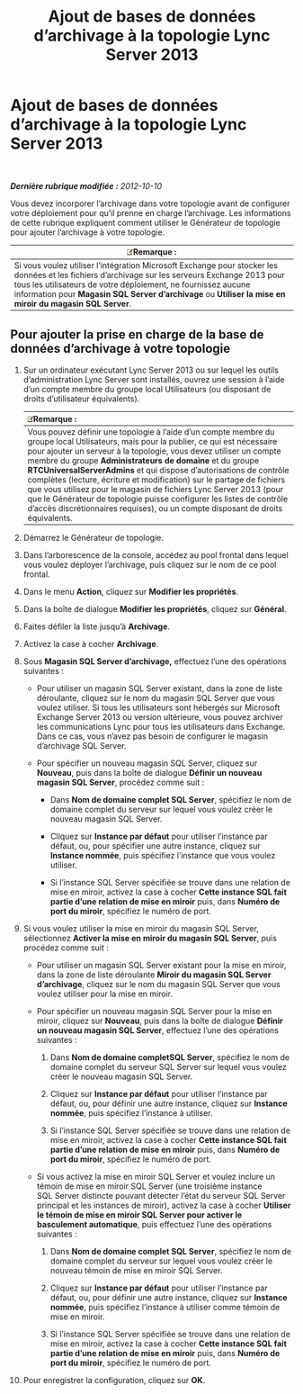 ﻿---
title: Ajout de bases de données d’archivage à la topologie Lync Server 2013
TOCTitle: Ajout de bases de données d’archivage à la topologie Lync Server 2013
ms:assetid: 089ab32f-1167-4bb8-a283-fdc6c9613072
ms:mtpsurl: https://technet.microsoft.com/fr-fr/library/JJ204654(v=OCS.15)
ms:contentKeyID: 49296171
ms.date: 05/20/2016
mtps_version: v=OCS.15
ms.translationtype: HT
---

# Ajout de bases de données d’archivage à la topologie Lync Server 2013

 

_**Dernière rubrique modifiée :** 2012-10-10_

Vous devez incorporer l’archivage dans votre topologie avant de configurer votre déploiement pour qu’il prenne en charge l’archivage. Les informations de cette rubrique expliquent comment utiliser le Générateur de topologie pour ajouter l’archivage à votre topologie.

<table>
<thead>
<tr class="header">
<th><img src="images/Gg398920.note(OCS.15).gif" title="note" alt="note" />Remarque :</th>
</tr>
</thead>
<tbody>
<tr class="odd">
<td>Si vous voulez utiliser l’intégration Microsoft Exchange pour stocker les données et les fichiers d’archivage sur les serveurs Exchange 2013 pour tous les utilisateurs de votre déploiement, ne fournissez aucune information pour <strong>Magasin SQL Server d’archivage</strong> ou <strong>Utiliser la mise en miroir du magasin SQL Server</strong>.</td>
</tr>
</tbody>
</table>


## Pour ajouter la prise en charge de la base de données d’archivage à votre topologie

1.  Sur un ordinateur exécutant Lync Server 2013 ou sur lequel les outils d’administration Lync Server sont installés, ouvrez une session à l’aide d’un compte membre du groupe local Utilisateurs (ou disposant de droits d’utilisateur équivalents).
    
    <table>
    <thead>
    <tr class="header">
    <th><img src="images/Gg398920.note(OCS.15).gif" title="note" alt="note" />Remarque :</th>
    </tr>
    </thead>
    <tbody>
    <tr class="odd">
    <td>Vous pouvez définir une topologie à l’aide d’un compte membre du groupe local Utilisateurs, mais pour la publier, ce qui est nécessaire pour ajouter un serveur à la topologie, vous devez utiliser un compte membre du groupe <strong>Administrateurs de domaine</strong> et du groupe <strong>RTCUniversalServerAdmins</strong> et qui dispose d’autorisations de contrôle complètes (lecture, écriture et modification) sur le partage de fichiers que vous utilisez pour le magasin de fichiers Lync Server 2013 (pour que le Générateur de topologie puisse configurer les listes de contrôle d’accès discrétionnaires requises), ou un compte disposant de droits équivalents.</td>
    </tr>
    </tbody>
    </table>


2.  Démarrez le Générateur de topologie.

3.  Dans l’arborescence de la console, accédez au pool frontal dans lequel vous voulez déployer l’archivage, puis cliquez sur le nom de ce pool frontal.

4.  Dans le menu **Action**, cliquez sur **Modifier les propriétés**.

5.  Dans la boîte de dialogue **Modifier les propriétés**, cliquez sur **Général**.

6.  Faites défiler la liste jusqu’à **Archivage**.

7.  Activez la case à cocher **Archivage**.

8.  Sous **Magasin SQL Server d’archivage,** effectuez l’une des opérations suivantes :
    
      - Pour utiliser un magasin SQL Server existant, dans la zone de liste déroulante, cliquez sur le nom du magasin SQL Server que vous voulez utiliser. Si tous les utilisateurs sont hébergés sur Microsoft Exchange Server 2013 ou version ultérieure, vous pouvez archiver les communications Lync pour tous les utilisateurs dans Exchange. Dans ce cas, vous n’avez pas besoin de configurer le magasin d’archivage SQL Server.
    
      - Pour spécifier un nouveau magasin SQL Server, cliquez sur **Nouveau**, puis dans la boîte de dialogue **Définir un nouveau magasin SQL Server**, procédez comme suit :
        
          - Dans **Nom de domaine complet SQL Server**, spécifiez le nom de domaine complet du serveur sur lequel vous voulez créer le nouveau magasin SQL Server.
        
          - Cliquez sur **Instance par défaut** pour utiliser l’instance par défaut, ou, pour spécifier une autre instance, cliquez sur **Instance nommée**, puis spécifiez l’instance que vous voulez utiliser.
        
          - Si l’instance SQL Server spécifiée se trouve dans une relation de mise en miroir, activez la case à cocher **Cette instance SQL fait partie d’une relation de mise en miroir** puis, dans **Numéro de port du miroir**, spécifiez le numéro de port.

9.  Si vous voulez utiliser la mise en miroir du magasin SQL Server, sélectionnez **Activer la mise en miroir du magasin SQL Server**, puis procédez comme suit :
    
      - Pour utiliser un magasin SQL Server existant pour la mise en miroir, dans la zone de liste déroulante **Miroir du magasin SQL Server d’archivage**, cliquez sur le nom du magasin SQL Server que vous voulez utiliser pour la mise en miroir.
    
      - Pour spécifier un nouveau magasin SQL Server pour la mise en miroir, cliquez sur **Nouveau**, puis dans la boîte de dialogue **Définir un nouveau magasin SQL Server**, effectuez l’une des opérations suivantes :
        
        1.  Dans **Nom de domaine completSQL Server**, spécifiez le nom de domaine complet du serveur SQL Server sur lequel vous voulez créer le nouveau magasin SQL Server.
        
        2.  Cliquez sur **Instance par défaut** pour utiliser l’instance par défaut, ou, pour définir une autre instance, cliquez sur **Instance nommée**, puis spécifiez l’instance à utiliser.
        
        3.  Si l’instance SQL Server spécifiée se trouve dans une relation de mise en miroir, activez la case à cocher **Cette instance SQL fait partie d’une relation de mise en miroir** puis, dans **Numéro de port du miroir**, spécifiez le numéro de port.
    
      - Si vous activez la mise en miroir SQL Server et voulez inclure un témoin de mise en miroir SQL Server (une troisième instance SQL Server distincte pouvant détecter l’état du serveur SQL Server principal et les instances de miroir), activez la case à cocher **Utiliser le témoin de mise en miroir SQL Server pour activer le basculement automatique**, puis effectuez l’une des opérations suivantes :
        
        1.  Dans **Nom de domaine complet SQL Server**, spécifiez le nom de domaine complet du serveur sur lequel vous voulez créer le nouveau témoin de mise en miroir SQL Server.
        
        2.  Cliquez sur **Instance par défaut** pour utiliser l’instance par défaut, ou, pour définir une autre instance, cliquez sur **Instance nommée**, puis spécifiez l’instance à utiliser comme témoin de mise en miroir.
        
        3.  Si l’instance SQL Server spécifiée se trouve dans une relation de mise en miroir, activez la case à cocher **Cette instance SQL fait partie d’une relation de mise en miroir** puis, dans **Numéro de port du miroir**, spécifiez le numéro de port.

10. Pour enregistrer la configuration, cliquez sur **OK**.

